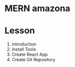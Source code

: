 # MERN amazona
# Lesson
1. introduction
2. Install Tools
3. Create React App
4. Create Git Repository
